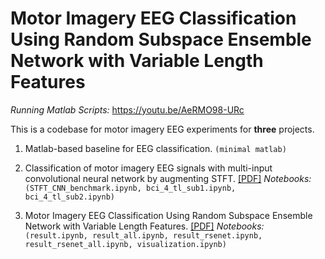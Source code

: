 # Motor Imagery EEG Classification Using Random Subspace Ensemble Network with Variable Length Features

*Running Matlab Scripts:* https://youtu.be/AeRMO98-URc

This is a codebase for motor imagery EEG experiments for **three** projects.

1. Matlab-based baseline for EEG classification. `(minimal matlab)`

2. Classification of motor imagery EEG signals with multi-input convolutional neural network by augmenting STFT. [[PDF]](https://www.researchgate.net/publication/335241301_Classification_of_Motor_Imagery_EEG_Signals_with_multi-input_Convolutional_Neural_Network_by_augmenting_STFT) *Notebooks:* `(STFT_CNN_benchmark.ipynb, bci_4_tl_sub1.ipynb, bci_4_tl_sub2.ipynb)`

3. Motor Imagery EEG Classification Using Random Subspace Ensemble Network with Variable Length Features. [[PDF]](https://www.researchgate.net/publication/350403311_Motor_Imagery_EEG_Classification_Using_Random_Subspace_Ensemble_Network_with_Variable_Length_Features) *Notebooks:* `(result.ipynb, result_all.ipynb, result_rsenet.ipynb, result_rsenet_all.ipynb, visualization.ipynb)`





